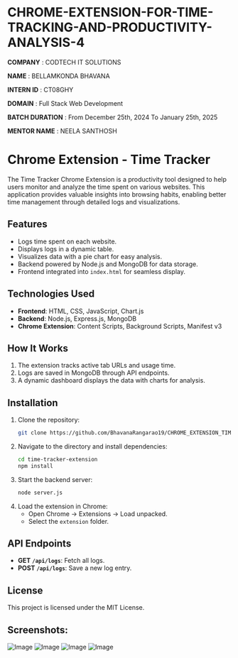 # CHROME-EXTENSION-FOR-TIME-TRACKING-AND-PRODUCTIVITY-ANALYSIS-4

**COMPANY** : CODTECH IT SOLUTIONS

**NAME** : BELLAMKONDA BHAVANA

**INTERN ID** : CT08GHY

**DOMAIN** : Full Stack Web Development

**BATCH DURATION** : From December 25th, 2024 To January 25th, 2025

**MENTOR NAME** : NEELA SANTHOSH

# Chrome Extension - Time Tracker  

The Time Tracker Chrome Extension is a productivity tool designed to help users monitor and analyze the time spent on various websites. This application provides valuable insights into browsing habits, enabling better time management through detailed logs and visualizations.

## Features  
- Logs time spent on each website.  
- Displays logs in a dynamic table.  
- Visualizes data with a pie chart for easy analysis.  
- Backend powered by Node.js and MongoDB for data storage.  
- Frontend integrated into `index.html` for seamless display.  

## Technologies Used  
- **Frontend**: HTML, CSS, JavaScript, Chart.js  
- **Backend**: Node.js, Express.js, MongoDB  
- **Chrome Extension**: Content Scripts, Background Scripts, Manifest v3  

## How It Works  
1. The extension tracks active tab URLs and usage time.  
2. Logs are saved in MongoDB through API endpoints.  
3. A dynamic dashboard displays the data with charts for analysis.  

## Installation  
1. Clone the repository:  
   ```bash  
   git clone https://github.com/BhavanaRangarao19/CHROME_EXTENSION_TIME_TRACKER-4.git  
   ```  
2. Navigate to the directory and install dependencies:  
   ```bash  
   cd time-tracker-extension  
   npm install  
   ```  
3. Start the backend server:  
   ```bash  
   node server.js  
   ```  
4. Load the extension in Chrome:  
   - Open Chrome → Extensions → Load unpacked.  
   - Select the `extension` folder.  

## API Endpoints  
- **GET `/api/logs`**: Fetch all logs.  
- **POST `/api/logs`**: Save a new log entry.  

## License  
This project is licensed under the MIT License.  

## Screenshots:

![Image](https://github.com/user-attachments/assets/1d28f86b-40df-478e-a33a-f86a60f27710)
![Image](https://github.com/user-attachments/assets/ac9274fa-0180-4103-acbc-87559e4004a4)
![Image](https://github.com/user-attachments/assets/4716e4e9-bc93-4da2-afae-baa4d4b6ebc8)
![Image](https://github.com/user-attachments/assets/49ad4975-79f0-4415-8aff-09c544bed585)

